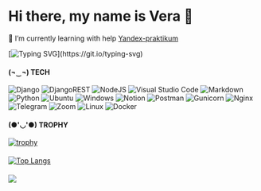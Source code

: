 # Hi there, my name is Vera 👋

🌱 I’m currently learning with help [Yandex-praktikum](https://practicum.yandex.ru/catalog/programming/)

[![Typing SVG](https://readme-typing-svg.herokuapp.com?color=%2336BCF7&lines=It's+hard,+but...+it's+fun.)](https://git.io/typing-svg)
<!--
**VeraUrsul/VeraUrsul** is a ✨ _special_ ✨ repository because its `README.md` (this file) appears on your GitHub profile.

Here are some ideas to get you started:

- 🔭 I’m currently working on ...
- 🌱 I’m currently learning ...
- 👯 I’m looking to collaborate on ...
- 🤔 I’m looking for help with ...
- 💬 Ask me about ...
- 📫 How to reach me: ...
- 😄 Pronouns: ...
- ⚡ Fun fact: ...
-->
#### (¬‿¬) TECH
![Django](https://img.shields.io/badge/django-%23092E20.svg?style=for-the-badge&logo=django&logoColor=white)  ![DjangoREST](https://img.shields.io/badge/DJANGO-REST-ff1709?style=for-the-badge&logo=django&logoColor=white&color=ff1709&labelColor=gray) ![NodeJS](https://img.shields.io/badge/node.js-6DA55F?style=for-the-badge&logo=node.js&logoColor=white) ![Visual Studio Code](https://img.shields.io/badge/Visual%20Studio%20Code-0078d7.svg?style=for-the-badge&logo=visual-studio-code&logoColor=white) ![Markdown](https://img.shields.io/badge/markdown-%23000000.svg?style=for-the-badge&logo=markdown&logoColor=white) ![Python](https://img.shields.io/badge/python-3670A0?style=for-the-badge&logo=python&logoColor=ffdd54) ![Ubuntu](https://img.shields.io/badge/Ubuntu-E95420?style=for-the-badge&logo=ubuntu&logoColor=white) ![Windows](https://img.shields.io/badge/Windows-0078D6?style=for-the-badge&logo=windows&logoColor=white) ![Notion](https://img.shields.io/badge/Notion-%23000000.svg?style=for-the-badge&logo=notion&logoColor=white) ![Postman](https://img.shields.io/badge/Postman-FF6C37?style=for-the-badge&logo=postman&logoColor=white) ![Gunicorn](https://img.shields.io/badge/gunicorn-%298729.svg?style=for-the-badge&logo=gunicorn&logoColor=white) ![Nginx](https://img.shields.io/badge/nginx-%23009639.svg?style=for-the-badge&logo=nginx&logoColor=white) ![Telegram](https://img.shields.io/badge/Telegram-2CA5E0?style=for-the-badge&logo=telegram&logoColor=white) ![Zoom](https://img.shields.io/badge/Zoom-2D8CFF?style=for-the-badge&logo=zoom&logoColor=white) ![Linux](https://img.shields.io/badge/Linux-FCC624?style=for-the-badge&logo=linux&logoColor=black) ![Docker](https://img.shields.io/badge/docker-%230db7ed.svg?style=for-the-badge&logo=docker&logoColor=white)


#### (●'◡'●) TROPHY
[![trophy](https://github-profile-trophy.vercel.app/?username=VeraUrsul&theme=onedark)](https://github.com/VeraUrsul/github-profile-trophy)


#### 
<!---Для компактной версии-->
[![Top Langs](https://github-readme-stats.vercel.app/api/top-langs/?username=VeraUrsul&layout=compact)](https://github.com/VeraUrsul/github-readme-stats)

####
![](https://komarev.com/ghpvc/?username=VeraUrsul)
